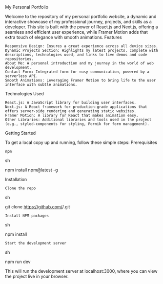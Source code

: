 My Personal Portfolio

Welcome to the repository of my personal portfolio website, a dynamic and interactive showcase of my professional journey, projects, and skills as a developer. This site is built with the power of React.js and Next.js, offering a seamless and efficient user experience, while Framer Motion adds that extra touch of elegance with smooth animations.
Features

    Responsive Design: Ensures a great experience across all device sizes.
    Dynamic Projects Section: Highlights my latest projects, complete with descriptions, technologies used, and links to live demos and code repositories.
    About Me: A personal introduction and my journey in the world of web development.
    Contact Form: Integrated form for easy communication, powered by a serverless API.
    Smooth Animations: Leveraging Framer Motion to bring life to the user interface with subtle animations.

Technologies Used

    React.js: A JavaScript library for building user interfaces.
    Next.js: A React framework for production-grade applications that offers server-side rendering and generating static websites.
    Framer Motion: A library for React that makes animation easy.
    Other Libraries: Additional libraries and tools used in the project (e.g., styled-components for styling, Formik for form management).

Getting Started

To get a local copy up and running, follow these simple steps:
Prerequisites

    npm

sh

npm install npm@latest -g

Installation

    Clone the repo

sh

git clone https://github.com/<your-username>/<repository-name>.git

    Install NPM packages

sh

npm install

    Start the development server

sh

npm run dev

This will run the development server at localhost:3000, where you can view the project live in your browser.

